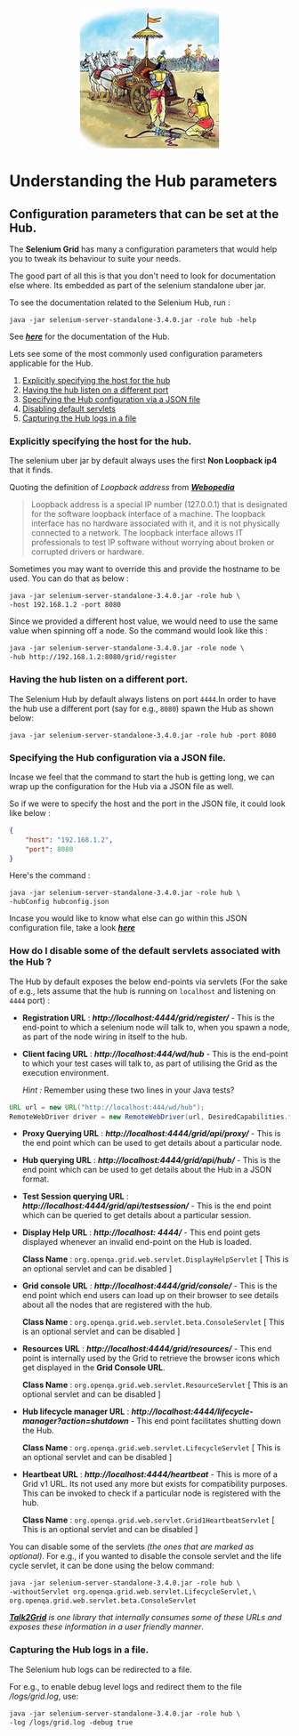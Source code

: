 <p align="center"> 
<img src='./images/banner.jpg'>
</p>

# Understanding the Hub parameters

## Configuration parameters that can be set at the Hub.

The **Selenium Grid** has many a configuration parameters that would help you to tweak its behaviour to suite your needs.

The good part of all this is that you don't need to look for documentation else where. Its embedded as part of the selenium standalone uber jar.

To see the documentation related to the Selenium Hub, run :

```
java -jar selenium-server-standalone-3.4.0.jar -role hub -help
```

See [**_here_**](./HUB_CONFIG_DOC.md) for the documentation of the Hub.

Lets see some of the most commonly used configuration parameters applicable for the Hub.

1. [Explicitly specifying the host for the hub](#specifyhost)
2. [Having the hub listen on a different port](#specifyport)
3. [Specifying the Hub configuration via a JSON file](#jsonconfig)
4. [Disabling default servlets](#disableservlets)
5. [Capturing the Hub logs in a file](#logfile)

### Explicitly specifying the host for the hub. <a name="specifyhost"></a>
The selenium uber jar by default always uses the first **Non Loopback ip4** that it finds.

Quoting the definition of _Loopback address_ from [**_Webopedia_**](http://www.webopedia.com/TERM/L/loopback_address.html)

> Loopback address is a special IP number (127.0.0.1) that is designated for the software loopback interface of a machine. The loopback interface has no hardware associated with it, and it is not physically connected to a network. The loopback interface allows IT professionals to test IP software without worrying about broken or corrupted drivers or hardware.

Sometimes you may want to override this and provide the hostname to be used. You can do that as below :

```
java -jar selenium-server-standalone-3.4.0.jar -role hub \
-host 192.168.1.2 -port 8080
```

Since we provided a different host value, we would need to use the same value when spinning off a node. So the command would look like this :

```
java -jar selenium-server-standalone-3.4.0.jar -role node \
-hub http://192.168.1.2:8080/grid/register
```

### Having the hub listen on a different port. <a name='specifyport'></a>
The Selenium Hub by default always listens on port `4444`.In order to have the hub use a different port (say for e.g., `8080`) spawn the Hub as shown below:

```
java -jar selenium-server-standalone-3.4.0.jar -role hub -port 8080
```

### Specifying the Hub configuration via a JSON file. <a name='jsonconfig'></a>
Incase we feel that the command to start the hub is getting long, we can wrap up the configuration for the Hub via a JSON file as well. 

So if we were to specify the host and the port in the JSON file, it could look like below :

```json
{
    "host": "192.168.1.2",
    "port": 8080
}
``` 

Here's the command : 

```
java -jar selenium-server-standalone-3.4.0.jar -role hub \
-hubConfig hubconfig.json
```

Incase you would like to know what else can go within this JSON configuration file, take a look [**_here_**](https://github.com/SeleniumHQ/selenium/blob/master/java/server/src/org/openqa/grid/common/defaults/DefaultHub.json)

### How do I disable some of the default servlets associated with the Hub ? <a name='disableservlets'></a>

The Hub by default exposes the below end-points via servlets (For the sake of e.g., lets assume that the hub is running on `localhost` and listening on `4444` port) : 

* **Registration URL** : **_http://localhost:4444/grid/register/_** - This is the end-point to which a selenium node will talk to, when you spawn a node, as part of the node wiring in itself to the hub. 

* **Client facing URL** : **_http://localhost:444/wd/hub_** - This is the end-point to which your test cases will talk to, as part of utilising the Grid as the execution environment. 

  _Hint :_ Remember using these two lines in your Java tests? 

```java
URL url = new URL("http://localhost:444/wd/hub");
RemoteWebDriver driver = new RemoteWebDriver(url, DesiredCapabilities.firefox());
```
 
* **Proxy Querying URL** : **_http://localhost:4444/grid/api/proxy/_** - This is the end point which can be used to get details about a particular node. 
* **Hub querying URL** : **_http://localhost:4444/grid/api/hub/_** - This is the end point which can be used to get details about the Hub in a JSON format.
* **Test Session querying URL** : **_http://localhost:4444/grid/api/testsession/_** - This is the end point which can be queried to get details about a particular session.
* **Display Help URL** : **_http://localhost: 4444/_** - This end point gets displayed whenever an invalid end-point on the Hub is loaded. 

  **Class Name** : `org.openqa.grid.web.servlet.DisplayHelpServlet` [ This is an optional servlet and can be disabled ]

* **Grid console URL** : **_http://localhost:4444/grid/console/_** - This is the end point which end users can load up on their browser to see details about all the nodes that are registered with the hub.

  **Class Name** : `org.openqa.grid.web.servlet.beta.ConsoleServlet` [ This is an optional servlet and can be disabled ]

* **Resources URL** : **_http://localhost:4444/grid/resources/_** - This end point is internally used by the Grid to retrieve the browser icons which get displayed in the **Grid Console URL**.

  **Class Name** : `org.openqa.grid.web.servlet.ResourceServlet` [ This is an optional servlet and can be disabled ]

* **Hub lifecycle manager URL** : **_http://localhost:4444/lifecycle-manager?action=shutdown_** - This end point facilitates shutting down the Hub.

  **Class Name** : `org.openqa.grid.web.servlet.LifecycleServlet` [ This is an optional servlet and can be disabled ]

* **Heartbeat URL** : **_http://localhost:4444/heartbeat_** - This is more of a Grid v1 URL. Its not used any more but exists for compatibility purposes. This can be invoked to check if a particular node is registered with the hub.

  **Class Name** : `org.openqa.grid.web.servlet.Grid1HeartbeatServlet` [ This is an optional servlet and can be disabled ]

You can disable some of the servlets _(the ones that are marked as optional)_. For e.g., if you wanted to disable the console servlet and the life cycle servlet, it can be done using the below command:

```
java -jar selenium-server-standalone-3.4.0.jar -role hub \
-withoutServlet org.openqa.grid.web.servlet.LifecycleServlet,\
org.openqa.grid.web.servlet.beta.ConsoleServlet
```
[**_Talk2Grid_**](https://github.com/RationaleEmotions/talk2grid) *is one library that internally consumes some of these URLs and exposes these information in a user friendly manner*.

### Capturing the Hub logs in a file. <a name='logfile'></a>

The Selenium hub logs can be redirected to a file.

For e.g., to enable debug level logs and redirect them to the file _/logs/grid.log_, use:

```
java -jar selenium-server-standalone-3.4.0.jar -role hub \
-log /logs/grid.log -debug true
```
